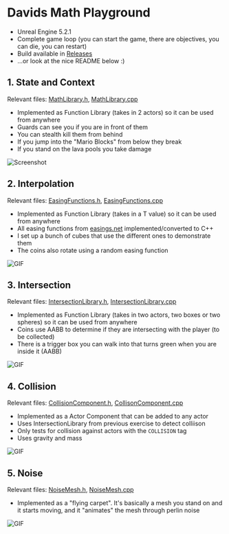 # Davids Math Playground

- Unreal Engine 5.2.1
- Complete game loop (you can start the game, there are objectives, you can die, you can restart)
- Build available in [Releases](https://github.com/lambdan/FG_MathTwo/releases/tag/turn-in)
- ...or look at the nice README below :)

## 1. State and Context

Relevant files: [MathLibrary.h](https://github.com/lambdan/FG_MathTwo/blob/main/Source/FG_MathsBoogaloo/MathLibrary.h), [MathLibrary.cpp](https://github.com/lambdan/FG_MathTwo/blob/main/Source/FG_MathsBoogaloo/MathLibrary.cpp)

- Implemented as Function Library (takes in 2 actors) so it can be used from anywhere
- Guards can see you if you are in front of them
- You can stealth kill them from behind
- If you jump into the "Mario Blocks" from below they break
- If you stand on the lava pools you take damage

![Screenshot](https://djsimg.org/iOhp5UCCVazfE2oT2Uu5.jpg)

## 2. Interpolation

Relevant files: [EasingFunctions.h](https://github.com/lambdan/FG_MathTwo/blob/main/Source/FG_MathsBoogaloo/EasingFunctions.h), [EasingFunctions.cpp](https://github.com/lambdan/FG_MathTwo/blob/main/Source/FG_MathsBoogaloo/EasingFunctions.cpp)

- Implemented as Function Library (takes in a T value) so it can be used from anywhere
- All easing functions from [easings.net](https://easings.net) implemented/converted to C++
- I set up a bunch of cubes that use the different ones to demonstrate them
- The coins also rotate using a random easing function

![GIF](https://djsimg.org/CWyaicpShkoS3XRbA9Ow.gif)

## 3. Intersection

Relevant files: [IntersectionLibrary.h](https://github.com/lambdan/FG_MathTwo/blob/main/Source/FG_MathsBoogaloo/IntersectionLibrary.h), [IntersectionLibrary.cpp](https://github.com/lambdan/FG_MathTwo/blob/main/Source/FG_MathsBoogaloo/IntersectionLibrary.cpp)

- Implemented as Function Library (takes in two actors, two boxes or two spheres) so it can be used from anywhere
- Coins use AABB to determine if they are intersecting with the player (to be collected)
- There is a trigger box you can walk into that turns green when you are inside it (AABB)

![GIF](https://djsimg.org/fbho05vJX2BULEo4h2tC.gif)

## 4. Collision

Relevant files: [CollisionComponent.h](https://github.com/lambdan/FG_MathTwo/blob/main/Source/FG_MathsBoogaloo/CollisionComponent.h), [CollisonComponent.cpp](https://github.com/lambdan/FG_MathTwo/blob/main/Source/FG_MathsBoogaloo/CollisionComponent.cpp)

- Implemented as a Actor Component that can be added to any actor
- Uses IntersectionLibrary from previous exercise to detect colliison
- Only tests for collision against actors with the `COLLISION` tag
- Uses gravity and mass

![GIF](https://djsimg.org/SJAWG1ofc11ryRkYq6Ii.gif)

## 5. Noise

Relevant files: [NoiseMesh.h](https://github.com/lambdan/FG_MathTwo/blob/main/Source/FG_MathsBoogaloo/NoiseMesh.h), [NoiseMesh.cpp](https://github.com/lambdan/FG_MathTwo/blob/main/Source/FG_MathsBoogaloo/NoiseMesh.cpp)

- Implemented as a "flying carpet". It's basically a mesh you stand on and it starts moving, and it "animates" the mesh through perlin noise

![GIF](https://djsimg.org/q5S2JdkWVL5KLd7Ahpog.gif)

